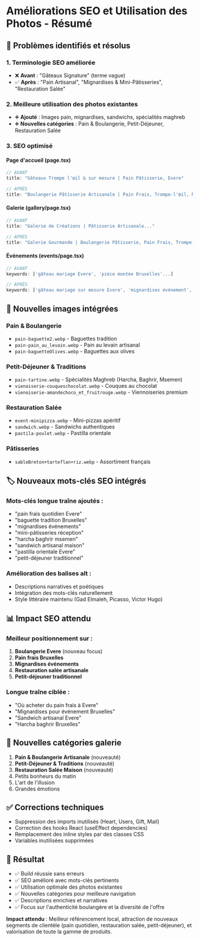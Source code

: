 # Améliorations SEO et Utilisation des Photos - Résumé

## 🎯 Problèmes identifiés et résolus

### 1. Terminologie SEO améliorée
- ❌ **Avant** : "Gâteaux Signature" (terme vague)
- ✅ **Après** : "Pain Artisanal", "Mignardises & Mini-Pâtisseries", "Restauration Salée"

### 2. Meilleure utilisation des photos existantes
- ➕ **Ajouté** : Images pain, mignardises, sandwichs, spécialités maghreb
- ➕ **Nouvelles catégories** : Pain & Boulangerie, Petit-Déjeuner, Restauration Salée

### 3. SEO optimisé

#### Page d'accueil (page.tsx)
```typescript
// AVANT
title: "Gâteaux Trompe l'œil & sur mesure | Pain Pâtisserie, Evere"

// APRÈS  
title: "Boulangerie Pâtisserie Artisanale | Pain Frais, Trompe-l'œil, Mignardises - Evere Bruxelles"
```

#### Galerie (gallery/page.tsx)
```typescript
// AVANT
title: "Galerie de Créations | Pâtisserie Artisanale..."

// APRÈS
title: "Galerie Gourmande | Boulangerie Pâtisserie, Pain Frais, Trompe-l'œil, Mignardises - Evere Bruxelles"
```

#### Événements (events/page.tsx)
```typescript
// AVANT
keywords: ['gâteau mariage Evere', 'pièce montée Bruxelles'...]

// APRÈS
keywords: ['gâteau mariage sur mesure Evere', 'mignardises événement', 'buffet entreprise Evere'...]
```

## 📸 Nouvelles images intégrées

### Pain & Boulangerie
- `pain-baguette2.webp` - Baguettes tradition
- `pain-pain_au_levain.webp` - Pain au levain artisanal  
- `pain-baguetteOlives.webp` - Baguettes aux olives

### Petit-Déjeuner & Traditions
- `pain-tartine.webp` - Spécialités Maghreb (Harcha, Baghrir, Msemen)
- `vienoiserie-couqueschocolat.webp` - Couques au chocolat
- `vienoiserie-amandechoco_et_fruitrouge.webp` - Viennoiseries premium

### Restauration Salée
- `event-minipizza.webp` - Mini-pizzas apéritif
- `sandwich.webp` - Sandwichs authentiques  
- `pastila-poulet.webp` - Pastilla orientale

### Pâtisseries
- `sableBreton+tarteflan+riz.webp` - Assortiment français

## 🏷️ Nouveaux mots-clés SEO intégrés

### Mots-clés longue traîne ajoutés :
- "pain frais quotidien Evere"
- "baguette tradition Bruxelles" 
- "mignardises événements"
- "mini-pâtisseries réception"
- "harcha baghrir msemen"
- "sandwich artisanal maison"
- "pastilla orientale Evere"
- "petit-déjeuner traditionnel"

### Amélioration des balises alt :
- Descriptions narratives et poétiques
- Intégration des mots-clés naturellement
- Style littéraire maintenu (Gad Elmaleh, Picasso, Victor Hugo)

## 📊 Impact SEO attendu

### Meilleur positionnement sur :
1. **Boulangerie Evere** (nouveau focus)
2. **Pain frais Bruxelles** 
3. **Mignardises événements**
4. **Restauration salée artisanale**
5. **Petit-déjeuner traditionnel**

### Longue traîne ciblée :
- "Où acheter du pain frais à Evere"
- "Mignardises pour événement Bruxelles"  
- "Sandwich artisanal Evere"
- "Harcha baghrir Bruxelles"

## 🎨 Nouvelles catégories galerie

1. **Pain & Boulangerie Artisanale** (nouveauté)
2. **Petit-Déjeuner & Traditions** (nouveauté)  
3. **Restauration Salée Maison** (nouveauté)
4. Petits bonheurs du matin
5. L'art de l'illusion  
6. Grandes émotions

## ✅ Corrections techniques

- Suppression des imports inutilisés (Heart, Users, Gift, Mail)
- Correction des hooks React (useEffect dependencies)
- Remplacement des inline styles par des classes CSS
- Variables inutilisées supprimées

## 🚀 Résultat

- ✅ Build réussie sans erreurs
- ✅ SEO amélioré avec mots-clés pertinents
- ✅ Utilisation optimale des photos existantes
- ✅ Nouvelles catégories pour meilleure navigation
- ✅ Descriptions enrichies et narratives
- ✅ Focus sur l'authenticité boulangère et la diversité de l'offre

**Impact attendu** : Meilleur référencement local, attraction de nouveaux segments de clientèle (pain quotidien, restauration salée, petit-déjeuner), et valorisation de toute la gamme de produits.
